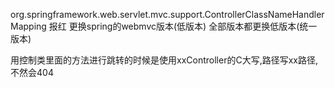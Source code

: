 
org.springframework.web.servlet.mvc.support.ControllerClassNameHandlerMapping 报红
更换spring的webmvc版本(低版本)
全部版本都更换低版本(统一版本)


用控制类里面的方法进行跳转的时候是使用xxController的C大写,路径写xx路径,不然会404

